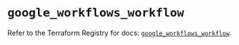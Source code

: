 # `google_workflows_workflow`

Refer to the Terraform Registry for docs: [`google_workflows_workflow`](https://registry.terraform.io/providers/hashicorp/google-beta/5.41.0/docs/resources/google_workflows_workflow).
